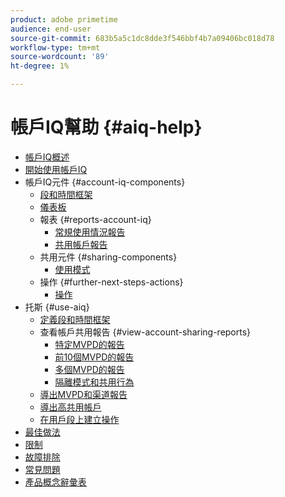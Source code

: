```yaml
---
product: adobe primetime
audience: end-user
source-git-commit: 683b5a5c1dc8dde3f546bbf4b7a09406bc018d78
workflow-type: tm+mt
source-wordcount: '89'
ht-degree: 1%

---
```


# 帳戶IQ幫助 {#aiq-help}

+ [帳戶IQ概述](/help/AccountIQ/home.md)
+ [開始使用帳戶IQ](/help/AccountIQ/get-started.md)
+ 帳戶IQ元件 {#account-iq-components}
   + [段和時間框架](/help/AccountIQ/segments-timeframe.md)
   + [儀表板](/help/AccountIQ/dashboard.md)
   + 報表 {#reports-account-iq}
      + [常規使用情況報告](/help/AccountIQ/general-usage-reports.md)
      + [共用帳戶報告](/help/AccountIQ/shared-acc-reports.md)
   + 共用元件 {#sharing-components}
      + [使用模式](/help/AccountIQ/usage-patterns.md)
   + 操作 {#further-next-steps-actions}
      + [操作](/help/AccountIQ/operations.md)
+ 托斯 {#use-aiq}
   + [定義段和時間框架](/help/AccountIQ/howto-select-segment-timeframe.md)
   + 查看帳戶共用報告 {#view-account-sharing-reports}
      + [特定MVPD的報告](/help/AccountIQ/reports-for-specific-mvpds.md)
      + [前10個MVPD的報告](/help/AccountIQ/top-10-mvpd-reports.md)
      + [多個MVPD的報告](viewrep-multiple-mvpd-channel.md)
      + [隔離模式和共用行為](/help/AccountIQ/isolation-mode.md)
   + [導出MVPD和渠道報告](/help/AccountIQ/export-segment-metrics.md)
   + [導出高共用帳戶](/help/AccountIQ/export-acc-information.md)
   + [在用戶段上建立操作](/help/AccountIQ/operation-affecting-user-segment.md)
+ [最佳做法](/help/AccountIQ/best-practices.md)
+ [限制](/help/AccountIQ/limitations.md)
+ [故障排除](/help/AccountIQ/troubleshoot.md)
+ [常見問題](/help/AccountIQ/faq.md)
+ [產品概念辭彙表](/help/AccountIQ/product-concepts.md)